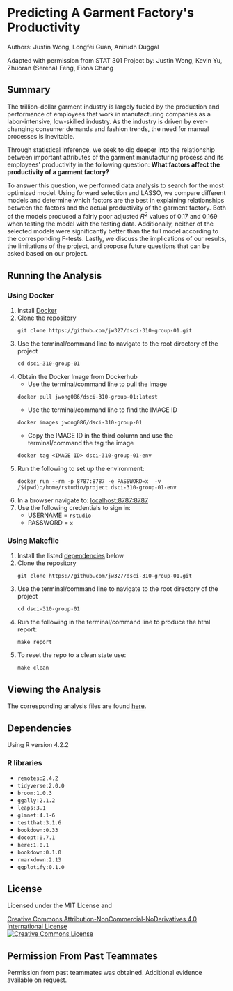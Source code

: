 # Predicting A Garment Factory's Productivity

Authors: Justin Wong, Longfei Guan, Anirudh Duggal

Adapted with permission from STAT 301 Project by: Justin Wong, Kevin Yu, Zhuoran (Serena) Feng, Fiona Chang

## Summary

The trillion-dollar garment industry is largely fueled by the production and performance of employees that work in manufacturing companies as a labor-intensive, low-skilled industry. As the industry is driven by ever-changing consumer demands and fashion trends, the need for manual processes is inevitable.

Through statistical inference, we seek to dig deeper into the relationship between important attributes of the garment manufacturing process and its employees’ productivity in the following question: **What factors affect the productivity of a garment factory?**

To answer this question, we performed data analysis to search for the most optimized model. Using forward selection and LASSO, we compare different models and determine which factors are the best in explaining relationships between the factors and the actual productivity of the garment factory. Both of the models produced a fairly poor adjusted 𝑅<sup>2</sup> values of 0.17 and 0.169 when testing the model with the testing data. Additionally, neither of the selected models were significantly better than the full model according to the corresponding F-tests. Lastly, we discuss the implications of our results, the limitations of the project, and propose future questions that can be asked based on our project.

## Running the Analysis
### Using Docker
1. Install [Docker](https://www.docker.com/get-started)
2. Clone the repository
   ```
   git clone https://github.com/jw327/dsci-310-group-01.git
   ```
3. Use the terminal/command line to navigate to the root directory of the project
   ```
   cd dsci-310-group-01
   ```
4. Obtain the Docker Image from Dockerhub
   - Use the terminal/command line to pull the image
   ```
   docker pull jwong086/dsci-310-group-01:latest 
   ```
   - Use the terminal/command line to find the IMAGE ID
   ```
   docker images jwong086/dsci-310-group-01 
   ```
   - Copy the IMAGE ID in the third column and use the terminal/command the tag the image
   ```
   docker tag <IMAGE ID> dsci-310-group-01-env
   ```
5. Run the following to set up the environment:
   ```
   docker run --rm -p 8787:8787 -e PASSWORD=x  -v /$(pwd):/home/rstudio/project dsci-310-group-01-env
   ```
6. In a browser navigate to:
   [localhost:8787:8787](https://localhost:8787)
7. Use the following credentials to sign in:
   - USERNAME = `rstudio`
   - PASSWORD = `x`

### Using Makefile
1. Install the listed [dependencies](#dependencies) below
2. Clone the repository
   ```
   git clone https://github.com/jw327/dsci-310-group-01.git
   ```
3. Use the terminal/command line to navigate to the root directory of the project
   ```
   cd dsci-310-group-01
   ```
4. Run the following in the terminal/command line to produce the html report:
   ```
   make report
   ```
5. To reset the repo to a clean state use:
   ```
   make clean
   ```

## Viewing the Analysis
The corresponding analysis files are found [here](https://github.com/jw327/dsci-310-group-01/tree/main/notebooks).

## Dependencies
Using R version 4.2.2

### R libraries
- `remotes:2.4.2`
- `tidyverse:2.0.0`
- `broom:1.0.3`
- `ggally:2.1.2`
- `leaps:3.1`
- `glmnet:4.1-6`
- `testthat:3.1.6`
- `bookdown:0.33`
- `docopt:0.7.1`
- `here:1.0.1`
- `bookdown:0.1.0`
- `rmarkdown:2.13`
- `ggplotify:0.1.0`

## License 
Licensed under the MIT License and

<a rel="license" href="http://creativecommons.org/licenses/by-nc-nd/4.0/">Creative Commons Attribution-NonCommercial-NoDerivatives 4.0 International License</a><br />
<a rel="license" href="http://creativecommons.org/licenses/by-nc-nd/4.0/"><img alt="Creative Commons License" style="border-width:0" src="https://i.creativecommons.org/l/by-nc-nd/4.0/88x31.png" /></a><br />


## Permission From Past Teammates
Permission from past teammates was obtained. Additional evidence available on request.
